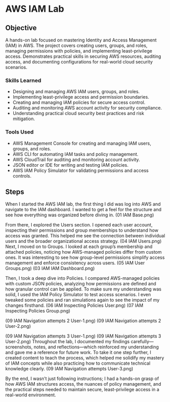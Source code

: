 # AWS IAM Lab

## Objective


A hands-on lab focused on mastering Identity and Access Management (IAM) in AWS. The project covers creating users, groups, and roles, managing permissions with policies, and implementing least-privilege access. Demonstrates practical skills in securing AWS resources, auditing access, and documenting configurations for real-world cloud security scenarios.


### Skills Learned

- Designing and managing AWS IAM users, groups, and roles.
- Implementing least-privilege access and permission boundaries.
- Creating and managing IAM policies for secure access control.
- Auditing and monitoring AWS account activity for security compliance.
- Understanding practical cloud security best practices and risk mitigation.


### Tools Used

- AWS Management Console for creating and managing IAM users, groups, and roles.
- AWS CLI for automating IAM tasks and policy management.
- AWS CloudTrail for auditing and monitoring account activity.
- JSON editor or IDE for writing and testing IAM policies.
- AWS IAM Policy Simulator for validating permissions and access controls.


## Steps
When I started the AWS IAM lab, the first thing I did was log into AWS and navigate to the IAM dashboard. I wanted to get a feel for the structure and see how everything was organized before diving in.
(01 IAM Base.png)

From there, I explored the Users section. I opened each user account, inspecting their permissions and group memberships to understand how access was granted. This helped me see the connection between individual users and the broader organizational access strategy.
(04 IAM Users.png)
Next, I moved on to Groups. I looked at each group’s membership and attached policies, noticing how AWS-managed policies differ from custom ones. It was interesting to see how group-level permissions simplify access management and enforce consistency across users.
(05 IAM User Groups.png) (03 IAM IAM Dashboard.png)

Then, I took a deep dive into Policies. I compared AWS-managed policies with custom JSON policies, analyzing how permissions are defined and how granular control can be applied. To make sure my understanding was solid, I used the IAM Policy Simulator to test access scenarios. I even tweaked some policies and ran simulations again to see the impact of my changes firsthand.
(06 IAM Inspecting Policies User.png) (07 IAM Inspecting Policies Group.png)

(09 IAM Navigation attempts 2 User-1.png) (09 IAM Navigation attempts 2 User-2.png)

(09 IAM Navigation attempts 3 User-1.png) (09 IAM Navigation attempts 3 User-2.png)
Throughout the lab, I documented my findings carefully—screenshots, notes, and reflections—which reinforced my understanding and gave me a reference for future work. To take it one step further, I created content to teach the process, which helped me solidify my mastery of IAM concepts while also practicing how to communicate technical knowledge clearly.
(09 IAM Navigation attempts User-3.png)

By the end, I wasn’t just following instructions; I had a hands-on grasp of how AWS IAM structures access, the nuances of policy management, and the practical steps needed to maintain secure, least-privilege access in a real-world environment.
